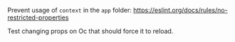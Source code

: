Prevent usage of `context` in the `app` folder: https://eslint.org/docs/rules/no-restricted-properties

Test changing props on Oc that should force it to reload.
